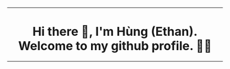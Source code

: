-----------

<h1 align='center'>Hi there 👋, I'm Hùng (Ethan). Welcome to my github profile. 👨‍💻</h1>

-----------
